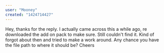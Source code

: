 ```yaml
---
user: "Mooney"
created: "1424714427"
---
```


Hey, thanks for the reply. 
I actually came across this a while ago, re downloaded the add on pack to make sure. Still couldn't find it. Kind of forgot about then and tried to make a work around. 
Any chance you have the file path to where it should be?
Cheers
